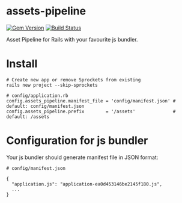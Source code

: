 # assets-pipeline
[![Gem Version](https://badge.fury.io/rb/assets-pipeline.svg)](https://rubygems.org/gems/assets-pipeline)
[![Build Status](https://travis-ci.org/llxff/assets-pipeline.svg?branch=master)](https://travis-ci.org/llxff/assets-pipeline)

Asset Pipeline for Rails with your favourite js bundler.

Install
=======

```
# Create new app or remove Sprockets from existing
rails new project --skip-sprockets

# config/application.rb
config.assets_pipeline.manifest_file = 'config/manifest.json' # default: config/manifest.json
config.assets_pipeline.prefix        = '/assets'              # default: /assets
``` 

Configuration for js bundler
============================

Your js bundler should generate manifest file in JSON format:

```
# config/manifest.json

{
  "application.js": "application-ea0d453146be2145f180.js",
  ...
}
```
